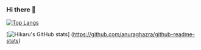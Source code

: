 ### Hi there 👋

[![Top Langs](https://github-readme-stats.vercel.app/api/top-langs/?username=hikaruminagawa
)](https://github.com/anuraghazra/github-readme-stats)

[![Hikaru's GitHub stats](https://github-readme-stats.vercel.app/api?username=hikaruminagawa)]
(https://github.com/anuraghazra/github-readme-stats)



<!--
**hikaruminagawa/hikaruminagawa** is a ✨ _special_ ✨ repository because its `README.md` (this file) appears on your GitHub profile.

Here are some ideas to get you started:

- 🔭 I’m currently working on ...
- 🌱 I’m currently learning ...
- 👯 I’m looking to collaborate on ...
- 🤔 I’m looking for help with ...
- 💬 Ask me about ...
- 📫 How to reach me: ...
- 😄 Pronouns: ...
- ⚡ Fun fact: ...
-->
